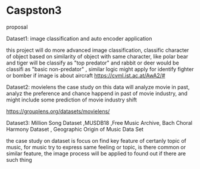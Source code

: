 # Caspston3

proposal

Dataset1: image classification and auto encoder application

this project will do more advanced image classification, classific character of object based on similarity of object with same character, like polar bear and tiger will be classify as "top predator" and rabbit or deer would be classifi as "basic non-predator" , similar logic might apply for identify fighter or bomber if image is about aircraft
https://cvml.ist.ac.at/AwA2/#

Dataset2: movielens
the case study on this data will analyze movie in past, analyz the preference and chance happend in past of movie industry, and might include some prediction
of movie industry shift

https://grouplens.org/datasets/movielens/

Dataset3: Million Song Dataset ,MUSDB18 ,Free Music Archive, Bach Choral Harmony Dataset , Geographic Origin of Music Data Set

the case study on dataset is focus on find key feature of certanly topic of music, for music try to express same feeling or topic, is there common or similar
feature, the image process will be applied to found out if there are such thing
